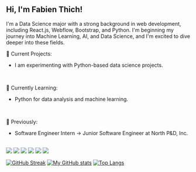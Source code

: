 ## Hi, I'm Fabien Thich!

I'm a Data Science major with a strong background in web development, including React.js, Webflow, Bootstrap, and Python. I'm beginning my journey into Machine Learning, AI, and Data Science, and I'm excited to dive deeper into these fields.
<br />

🔭 Current Projects: 
* I am experimenting with Python-based data science projects.
<br />

🌱 Currently Learning:
* Python for data analysis and machine learning.
<br />

💼 Previously:
* Software Engineer Intern → Junior Software Engineer at North P&D, Inc.
<br />

<!----I am a high school student at Northview Heights Secondary School. I recently started an internship at [North P&D, Inc](https://www.northpnd.com) to gain
valuable experience in Software Engineering through hands-on activities. You can read all about my internship journey on my personal website linked in my bio. 
--->

<div> 
 <img src="https://img.shields.io/badge/JavaScript-323330?style=for-the-badge&logo=javascript&logoColor=F7DF1E" /> 
 <img src="https://img.shields.io/badge/HTML5-E34F26?style=for-the-badge&logo=html5&logoColor=white" /> 
 <img src="https://img.shields.io/badge/CSS3-1572B6?style=for-the-badge&logo=css3&logoColor=white" /> 
 <img src="https://img.shields.io/badge/React-20232A?style=for-the-badge&logo=react&logoColor=61DAFB" /> 
 <img src="https://img.shields.io/badge/Bootstrap-563D7C?style=for-the-badge&logo=bootstrap&logoColor=white" />
 <img src="https://img.shields.io/badge/python-3670A0?style=for-the-badge&logo=python&logoColor=ffdd54" />
</div>
 
[![GitHub Streak](https://streak-stats.demolab.com/?user=FabienThich)](https://git.io/streak-stats) 
[![My GitHub stats](https://github-readme-stats.vercel.app/api?username=FabienThich)](https://github.com/anuraghazra/github-readme-stats)
[![Top Langs](https://github-readme-stats.vercel.app/api/top-langs/?username=FabienThich&layout=compact)](https://github.com/anuraghazra/github-readme-stats)



<!---- 👋 Hi, I’m @FabienThich
- 👀 I’m interested in ...
- 🌱 I’m currently learning ...
- 💞️ I’m looking to collaborate on ...
- 📫 How to reach me ...--->

<!---
FabienThich/FabienThich is a ✨ special ✨ repository because its `README.md` (this file) appears on your GitHub profile.
You can click the Preview link to take a look at your changes.
--->
